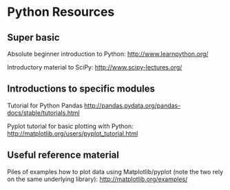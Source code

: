 # Python Resources

## Super basic
Absolute beginner introduction to Python:
http://www.learnpython.org/

Introductory material to SciPy:
http://www.scipy-lectures.org/

## Introductions to specific modules
Tutorial for Python Pandas
http://pandas.pydata.org/pandas-docs/stable/tutorials.html

Pyplot tutorial for basic plotting with Python:
http://matplotlib.org/users/pyplot_tutorial.html

## Useful reference material
Piles of examples how to plot data using Matplotlib/pyplot (note the two rely on the same underlying library):
http://matplotlib.org/examples/
